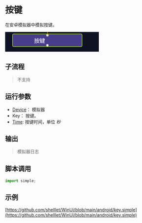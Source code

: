 # 按键 
在安卓模拟器中模拟按键。


![action](./images/2022-11-15_193233.png ':size=90%')


## 子流程

> 不支持

## 运行参数


* [Device](./types/String.md)： 模拟器
* Key： 按键。
* [Time](./types/Number.md): 按键时间，单位 *秒*

## 输出 
> 模拟器日志

## 脚本调用

```python
import simple;


```

## 示例

[https://github.com/shelllet/WinUi/blob/main/android/key.simple](https://github.com/shelllet/WinUi/blob/main/android/key.simple)
